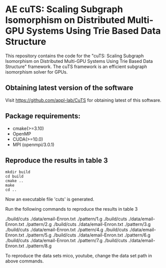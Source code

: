 # AE cuTS: Scaling Subgraph Isomorphism on Distributed Multi-GPU Systems Using Trie Based Data Structure

This repository contains the code for the "cuTS: Scaling Subgraph Isomorphism on Distributed Multi-GPU Systems Using Trie Based Data Structure" framework. The cuTS framework is an efficient subgraph isomorphism solver for GPUs. 

## Obtaining latest version of the software

Visit https://github.com/appl-lab/CuTS for obtaining latest of this software. 

## Package requirements:
* cmake(>=3.10)
* OpenMP
* CUDA(>=10.0)
* MPI (openmpi/3.0.1)

## Reproduce the results in table 3
    
    mkdir build
    cd build
    cmake ..
    make
    cd ..
Now an executable file 'cuts' is generated. 

Run the following commands to reproduce the results in table 3

./build/cuts ./data/email-Enron.txt ./pattern/1.g
./build/cuts ./data/email-Enron.txt ./pattern/2.g
./build/cuts ./data/email-Enron.txt ./pattern/3.g
./build/cuts ./data/email-Enron.txt ./pattern/4.g
./build/cuts ./data/email-Enron.txt ./pattern/5.g
./build/cuts ./data/email-Enron.txt ./pattern/6.g
./build/cuts ./data/email-Enron.txt ./pattern/7.g
./build/cuts ./data/email-Enron.txt ./pattern/8.g

To reproduce the data sets mico, youtube, change the data set path in above commands.